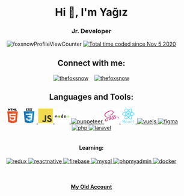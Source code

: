 <h1  align="center">Hi 👋, I'm Yağız</h1>
<h3 align="center">Jr. Developer</h3>

<p align="center"> 
  <img src="https://komarev.com/ghpvc/?username=foxsnow38&label=Profile%20views&color=80ceff&style=flat-square" alt="foxsnowProfileViewCounter" /> 
  <a href="https://wakatime.com/@80c1265b-b9f3-4878-8403-3f1ba54e1fd1"><img src="https://wakatime.com/badge/user/5f971379-ccd6-465f-a0e1-6dfd0ade5512.svg?style=flat-square" alt="Total time coded since Nov 5 2020" /></a>
</p>
<div align="center">


<h2 align="center">Connect with me:</h2>
<p align="center">
<a href="https://www.linkedin.com/in/mehmet-ya%C4%9F%C4%B1z-maktav-692642196/" target="blank"><img align="center" src="https://www.vectorlogo.zone/logos/linkedin/linkedin-icon.svg" alt="thefoxsnow" height="40" width="40" /></a>  
&nbsp;&nbsp;&nbsp;<a href="https://medium.com/@thefoxsnow" target="blank"><img align="center" src="https://www.vectorlogo.zone/logos/medium/medium-tile.svg" alt="thefoxsnow" height="45" width="45" /></a>
<br>

</p>
<h2 align="center">Languages and Tools:</h2>
<p align="center"><a href="https://www.w3.org/html/" target="_blank"> <img
            src="https://raw.githubusercontent.com/devicons/devicon/master/icons/html5/html5-original-wordmark.svg"
            alt="html5" width="40" height="40" /></a> <a href="https://www.w3schools.com/css/" target="_blank"><img
            src="https://raw.githubusercontent.com/devicons/devicon/master/icons/css3/css3-original-wordmark.svg"
            alt="css3" width="40" height="40" /></a><a href="https://developer.mozilla.org/en-US/docs/Web/JavaScript" target="_blank"> <img
            src="https://raw.githubusercontent.com/devicons/devicon/master/icons/javascript/javascript-original.svg"
            alt="javascript" width="40" height="40" /> </a><a href="https://nodejs.org" target="_blank"> <img
            src="https://raw.githubusercontent.com/devicons/devicon/master/icons/nodejs/nodejs-original-wordmark.svg"
            alt="nodejs" width="40" height="40" /> </a><a  href="https://github.com/puppeteer/puppeteer" target="_blank"> <img
            src="https://www.vectorlogo.zone/logos/pptrdev/pptrdev-official.svg" alt="puppeteer" width="40"
            height="40" /> </a> <a href="https://sass-lang.com" target="_blank"> <img
            src="https://raw.githubusercontent.com/devicons/devicon/master/icons/sass/sass-original.svg" alt="sass"
            width="40" height="40" /><a href="https://reactjs.org/" target="_blank"> <img
            src="https://raw.githubusercontent.com/devicons/devicon/master/icons/react/react-original-wordmark.svg"
            alt="react" width="40" height="40" /> </a>
             <a href="https://www.typescriptlang.org/" target="_blank"> <img src="https://www.vectorlogo.zone/logos/typescriptlang/typescriptlang-icon.svg" alt="vuejs" width="40" height="40"/> </a> <a href="https://www.figma.com/" target="_blank"> <img
            src="https://www.vectorlogo.zone/logos/figma/figma-icon.svg" alt="figma" width="40" height="40" /> </a>
          <a href="https://www.php.net/" target="_blank"> <img
            src="https://www.vectorlogo.zone/logos/php/php-horizontal.svg"
            alt="php" width="40" height="40" /> </a>
     <a href="https://www.mysql.com/" target="_blank"> <img
            src="https://upload.vectorlogo.zone/logos/laravel/images/fd9bffa7-873e-4946-92bc-815ed69faeec.svg"
            alt="laravel" width="40" height="40" /> </a>
             <br/>
              <br/>
            <h4>Learning:</h4>
            <a href="https://react-redux.js.org/" target="_blank"> <img
            src="https://raw.githubusercontent.com/detain/svg-logos/master/svg/redux.svg" alt="redux" width="40" height="40" /> </a>
            </a>
            <a href="https://reactnative.dev/" target="_blank"> <img
            src="https://upload.vectorlogo.zone/logos/reactnativedev/images/199b2976-954e-4e42-8d79-12a784e2cdf9.svg"
            alt="reactnative" width="55" height="55" /> </a>
            <a href="https://firebase.google.com/" target="_blank"> <img
            src="https://www.vectorlogo.zone/logos/firebase/firebase-icon.svg"
            alt="firebase" width="40" height="40" /> </a>
                <a href="https://www.mysql.com/" target="_blank"> <img
            src="https://www.vectorlogo.zone/logos/mysql/mysql-icon.svg"
            alt="mysql" width="40" height="40" /> </a>
           <a href="https://www.phpmyadmin.net/" target="_blank"> <img
            src="https://www.vectorlogo.zone/logos/phpmyadmin/phpmyadmin-icon.svg"
            alt="phpmyadmin" width="40" height="40" /> </a>
             <a href="https://www.docker.com/" target="_blank"> <img
            src="https://www.vectorlogo.zone/logos/docker/docker-tile.svg"
            alt="docker" width="40" height="40" /> </a>
            
           
   
          
</p>
<br/>
<h4  align="center"><a href="https://github.com/foxsnow38">My Old Account</a></h4>

